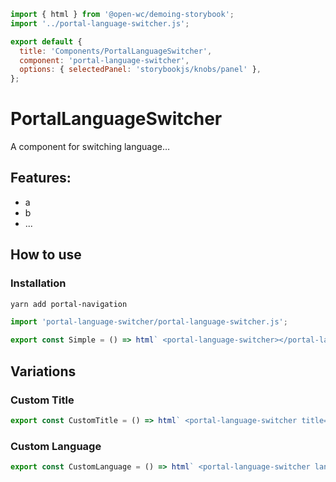 ```js script
import { html } from '@open-wc/demoing-storybook';
import '../portal-language-switcher.js';

export default {
  title: 'Components/PortalLanguageSwitcher',
  component: 'portal-language-switcher',
  options: { selectedPanel: 'storybookjs/knobs/panel' },
};
```

# PortalLanguageSwitcher

A component for switching language…

## Features:

- a
- b
- ...

## How to use

### Installation

```bash
yarn add portal-navigation
```

```js
import 'portal-language-switcher/portal-language-switcher.js';
```

```js preview-story
export const Simple = () => html` <portal-language-switcher></portal-language-switcher>`;
```

## Variations

### Custom Title

```js preview-story
export const CustomTitle = () => html` <portal-language-switcher title="Hello World"></portal-language-switcher> `;
```

### Custom Language

```js preview-story
export const CustomLanguage = () => html` <portal-language-switcher language="fr"></portal-language-switcher> `;
```
